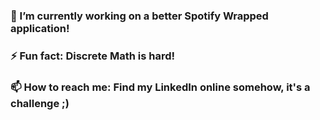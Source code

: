 ### 🔭 I’m currently working on a better Spotify Wrapped application!
### ⚡ Fun fact: Discrete Math is hard!
### 📫 How to reach me: Find my LinkedIn online somehow, it's a challenge ;)

<!--
**vivek3210/vivek3210** is a ✨ _special_ ✨ repository because its `README.md` (this file) appears on your GitHub profile.

Here are some ideas to get you started:

- 🔭 I’m currently working on ...
- 🌱 I’m currently learning ...
- 👯 I’m looking to collaborate on ...
- 🤔 I’m looking for help with ...
- 💬 Ask me about ...
- 📫 How to reach me: ...
- 😄 Pronouns: ...
- ⚡ Fun fact: ...
-->
